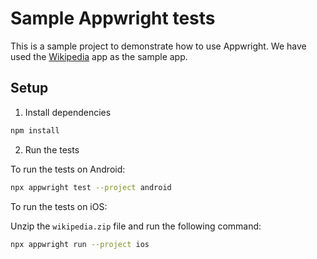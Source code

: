 # Sample Appwright tests

This is a sample project to demonstrate how to use Appwright. We have used the [Wikipedia](https://en.wikipedia.org/wiki/Main_Page) app as the sample app.

## Setup

1. Install dependencies

```sh {"id":"01J8QHA99VRJ41X79VD2M5ETDC"}
npm install
```

2. Run the tests

To run the tests on Android:

```sh {"id":"01J8QHA99VRJ41X79VD4P9S89K"}
npx appwright test --project android
```

To run the tests on iOS:

Unzip the `wikipedia.zip` file and run the following command:

```sh {"id":"01J8QHA99VRJ41X79VD85VJA2M"}
npx appwright run --project ios
```
